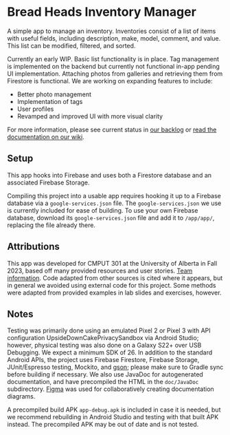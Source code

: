 # Bread Heads Inventory Manager

A simple app to manage an inventory. Inventories consist of a list of items with useful fields, including description, make, model, comment, and value. This list can be modified, filtered, and sorted.

Currently an early WIP. Basic list functionality is in place. Tag management is implemented on the backend but currently not functional in-app pending UI implementation. Attaching photos from galleries and retrieving them from Firestore is functional. We are working on expanding features to include:

* Better photo management
* Implementation of tags
* User profiles
* Revamped and improved UI with more visual clarity

For more information, please see current status in [our backlog](https://github.com/orgs/CMPUT301F23T09/projects/1) or [read the documentation on our wiki](https://github.com/CMPUT301F23T09/Bread-Heads/wiki).

## Setup

This app hooks into Firebase and uses both a Firestore database and an associated Firebase Storage.

Compiling this project into a usable app requires hooking it up to a Firebase database via a `google-services.json` file. The `google-services.json` we use is currently included for ease of building. To use your own Firebase database, download its `google-services.json` file and add it to `/app/app/`, replacing the file already there.

## Attributions

This app was developed for CMPUT 301 at the University of Alberta in Fall 2023, based off many provided resources and user stories. [Team information](https://github.com/CMPUT301F23T09/Bread-Heads/blob/main/doc/team.txt). Code adapted from other sources is cited where it appears, but in general we avoided using external code for this project. Some methods were adapted from provided examples in lab slides and exercises, however.

## Notes

Testing was primarily done using an emulated Pixel 2 or Pixel 3 with API configuration UpsideDownCakePrivacySandbox via Android Studio; however, physical testing was also done on a Galaxy S22+ over USB Debugging. We expect a minimum SDK of 26. In addition to the standard Android APIs, the project uses Firebase Firestore, Firebase Storage, JUnit/Espresso testing, Mockito, and [gson](https://github.com/google/gson); please make sure to Gradle sync before building if necessary. We also use JavaDoc for autogenerated documentation, and have precompiled the HTML in the `doc/JavaDoc` subdirectory. [Figma](https://www.figma.com/) was used for collaboratively creating documentation diagrams.

A precompiled build APK `app-debug.apk` is included in case it is needed, but we recommend rebuilding in Android Studio and testing with that built APK instead. The precompiled APK may be out of date and is not tested.
